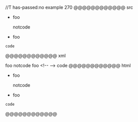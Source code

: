 //T has-passed:no
example 270
@@@@@@@@@@@@ src
-   foo

    notcode

-   foo

<!-- -->

    code
@@@@@@@@@@@@ xml
<?xml version="1.0" encoding="UTF-8"?>
<!DOCTYPE document SYSTEM "CommonMark.dtd">
<document xmlns="http://commonmark.org/xml/1.0">
  <list type="bullet" tight="false">
    <item>
      <paragraph>
        <text>foo</text>
      </paragraph>
      <paragraph>
        <text>notcode</text>
      </paragraph>
    </item>
    <item>
      <paragraph>
        <text>foo</text>
      </paragraph>
    </item>
  </list>
  <html_block>&lt;!-- --&gt;
</html_block>
  <code_block>code
</code_block>
</document>
@@@@@@@@@@@@ html
<ul>
<li>
<p>foo</p>
<p>notcode</p>
</li>
<li>
<p>foo</p>
</li>
</ul>
<!-- -->
<pre><code>code
</code></pre>
@@@@@@@@@@@@
